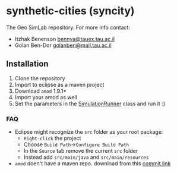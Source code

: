 # synthetic-cities (syncity)

The Geo SimLab repository. For more info contact: 
 - Itzhak Benenson <bennya@tauex.tau.ac.il>
 - Golan Ben-Dor <golanben@mail.tau.ac.il>
 
## Installation
1. Clone the repository
2. Import to eclipse as a maven project
3. Download `amod` 1.9.1*
4. Import your amod as well
5. Set the parameters in the [SimulationRunner](SimulationRunner.java) class and run it :)
 
### FAQ
- Eclipse might recognize the `src` folder as your root package: 
  - `Right-click` the project 
  - Choose `Build Path`->`Configure Build Path`
  - In the `Source` tab remove the current `src` folder
  - Instead add `src/main/java` and `src/main/resources` 
- `amod` doen't have a maven repo. download from this [commit link][1]
 
 
[1]: https://github.com/amodeus-science/amod/blob/f80ba30884ac3c50af4cca9eef155a963f273ada
